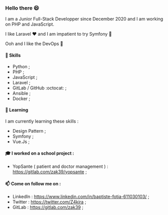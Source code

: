 <!--
**zak39/zak39** is a ✨ _special_ ✨ repository because its `README.md` (this file) appears on your GitHub profile.

Here are some ideas to get you started:

- 🔭 I’m currently working on ...
- 🌱 I’m currently learning ...
- 👯 I’m looking to collaborate on ...
- 🤔 I’m looking for help with ...
- 💬 Ask me about ...
- 📫 How to reach me: ...
- 😄 Pronouns: ...
- ⚡ Fun fact: ...
-->

### Hello there :smile:

I am a Junior Full-Stack Developper since December 2020 and I am working on PHP and JavaScript.

I like Laravel :heart: and I am impatient to try Symfony :saxophone:

Ooh and I like the DevOps :construction_worker:

#### :wrench: Skills

- Python ;
- PHP ;
- JavaScript ;
- Laravel ;
- GitLab / GitHub :octocat: ;
- Ansible ;
- Docker ;

#### 🌱 Learning

I am currently learning these skills :

- Design Pattern ;
- Symfony ;
- Vue.Js ;

#### :mortar_board: I worked on a school project :

- YopSante ( patient and doctor management ) : https://gitlab.com/zak39/yopsante ;


#### :mailbox: Come on follow me on :


- LinkedIn : https://www.linkedin.com/in/baptiste-fotia-611030103/ ;
- Twitter : https://twitter.com/Z4kira ;
- GitLab : https://gitlab.com/zak39 ;
